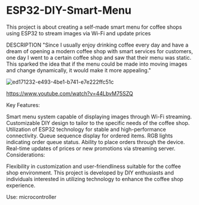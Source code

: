 # ESP32-DIY-Smart-Menu
This project is about creating a self-made smart menu for coffee shops using ESP32 to stream images via Wi-Fi and update prices

DESCRIPTION
"Since I usually enjoy drinking coffee every day and have a dream of opening a modern coffee shop with smart services for customers, one day I went to a certain coffee shop and saw that their menu was static. This sparked the idea that if the menu could be made into moving images and change dynamically, it would make it more appealing."

![ed171232-e493-4be1-b741-e7e222ffc51c](https://github.com/YakrooThai/ESP32-DIY-Smart-Menu/assets/56666070/c53a6ee6-ee5a-4dcd-a833-fe76227724e7)

https://www.youtube.com/watch?v=44LbvM75SZQ


Key Features:

Smart menu system capable of displaying images through Wi-Fi streaming.
Customizable DIY design to tailor to the specific needs of the coffee shop.
Utilization of ESP32 technology for stable and high-performance connectivity.
Queue sequence display for ordered items.
RGB lights indicating order queue status.
Ability to place orders through the device.
Real-time updates of prices or new promotions via streaming server.
Considerations:

Flexibility in customization and user-friendliness suitable for the coffee shop environment.
This project is developed by DIY enthusiasts and individuals interested in utilizing technology to enhance the coffee shop experience.

Use: microcontroller
